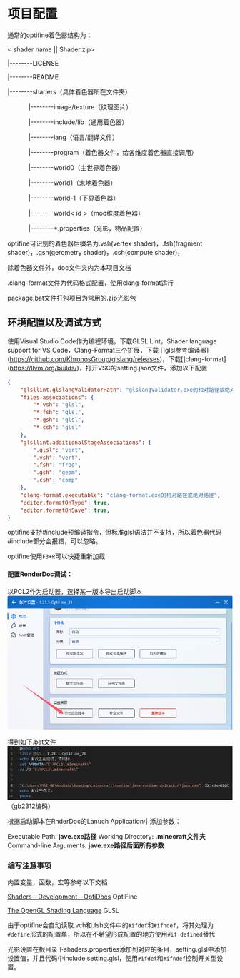 # 项目配置

通常的optifine着色器结构为：

< shader name || Shader.zip>

|--------LICENSE

|--------README

|--------shaders（具体着色器所在文件夹）

            |--------image/texture（纹理图片）

            |--------include/lib（通用着色器）

            |--------lang（语言/翻译文件）

            |--------program（着色器文件，给各维度着色器直接调用）

            |--------world0（主世界着色器）

            |--------world1（末地着色器）

            |--------world-1（下界着色器）

            |--------world< id >（mod维度着色器）

            |--------*.properties（光影，物品配置）

optifine可识别的着色器后缀名为.vsh(vertex shader)，.fsh(fragment shader)，.gsh(gerometry shader)，.csh(compute shader)，

除着色器文件外，doc文件夹内为本项目文档

.clang-format文件为代码格式配置，使用clang-format运行

package.bat文件打包项目为常用的.zip光影包

## 环境配置以及调试方式

使用Visual Studio Code作为编程环境，下载GLSL Lint，Shader language support for VS Code，Clang-Format三个扩展，下载 []glsl参考编译器](https://github.com/KhronosGroup/glslang/releases)，下载[]clang-format](https://llvm.org/builds/)，打开VSC的setting.json文件，添加以下配置

```json
{
    "glsllint.glslangValidatorPath": "glslangValidator.exe的相对路径或绝对路径",
    "files.associations": {
        "*.vsh": "glsl",
        "*.fsh": "glsl",
        "*.gsh": "glsl",
        "*.csh": "glsl"
    },
    "glsllint.additionalStageAssociations": {
        ".glsl": "vert",
        ".vsh": "vert",
        ".fsh": "frag",
        ".gsh": "geom",
        ".csh": "comp"
    },
    "clang-format.executable": "clang-format.exe的相对路径或绝对路径",
    "editor.formatOnType": true,
    "editor.formatOnSave": true,
}
```

optifine支持#include预编译指令，但标准glsl语法并不支持，所以着色器代码#include部分会报错，可以忽略。

optifine使用`F3+R`可以快捷重新加载

#### 配置RenderDoc调试：

以PCL2作为启动器，选择某一版本导出启动脚本
![alt text](pcl2_bat.png)

得到如下.bat文件
![alt text](lanuch_bat.png)（gb2312编码）

根据启动脚本在RnderDoc的Lanuch Application中添加参数：

Executable Path:  **jave.exe路径**
Working Directory:  **.minecraft文件夹**
Command-line Arguments:  **jave.exe路径后面所有参数**

### 编写注意事项

内置变量，函数，宏等参考以下文档

[Shaders - Development - OptiDocs](https://optifine.readthedocs.io/shaders_dev.html) OptiFine

[The OpenGL Shading Language](https://registry.khronos.org/OpenGL/specs/gl/GLSLangSpec.1.20.pdf) GLSL

由于optifine会自动读取.vch和.fsh文件中的`#ifdef`和`#ifndef`，将其处理为`#define`形式的配置单，所以在不希望形成配置的地方使用`#if defined`替代

光影设置在根目录下shaders.properties添加到对应的条目，setting.glsl中添加设置值，并且代码中include setting.glsl，使用`#ifdef`和`#ifndef`控制开关型设置。
